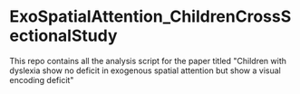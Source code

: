 # ExoSpatialAttention_ChildrenCrossSectionalStudy
This repo contains all the analysis script for the paper titled "Children with dyslexia show no deficit in exogenous spatial attention but show a visual encoding deficit"
